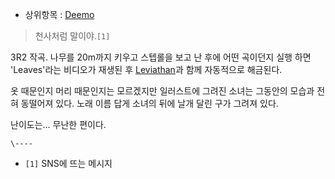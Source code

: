   * 상위항목 : [Deemo](Deemo.md)  

> 천사처럼 말이야.`[1]`

3R2 작곡. 나무를 20m까지 키우고 스텝롤을 보고 난 후에 어떤 곡이던지 실행 하면 'Leaves'라는 비디오가 재생된 후
[Leviathan](Leviathan.md)과 함께 자동적으로 해금된다.

옷 때문인지 머리 때문인지는 모르겠지만 일러스트에 그려진 소녀는 그동안의 모습과 전혀 동떨어져 있다. 노래 이름 답게 소녀의 뒤에 날개 달린
구가 그려져 있다.

난이도는... 무난한 편이다.

`\----`

  * `[1]` SNS에 뜨는 메시지

